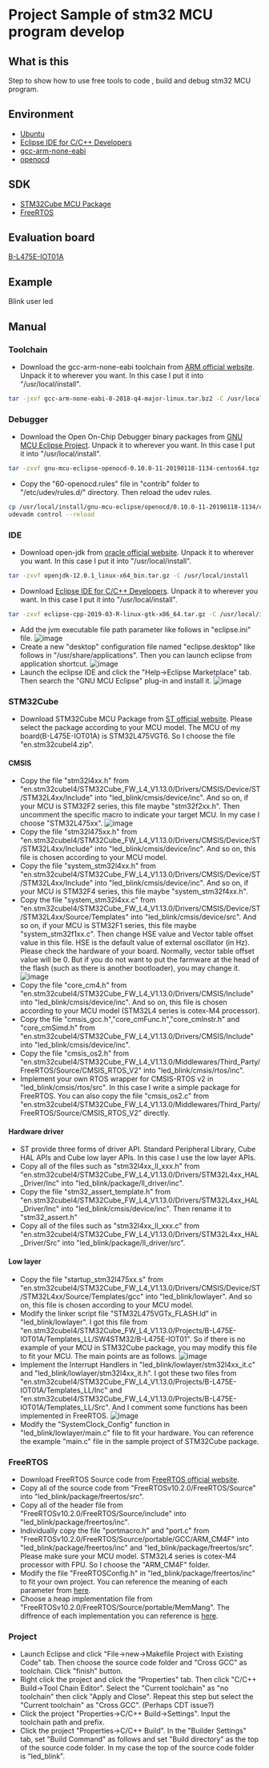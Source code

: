# Project Sample of stm32 MCU program develop

## What is this
Step to show how to use free tools to code , build and debug stm32 MCU program.

## Environment
* [Ubuntu](https://www.ubuntu.com/download/desktop)
* [Eclipse IDE for C/C++ Developers](https://www.eclipse.org/downloads/packages/)
* [gcc-arm-none-eabi](https://developer.arm.com/tools-and-software/open-source-software/developer-tools/gnu-toolchain/gnu-rm/downloads)
* [openocd](https://github.com/gnu-mcu-eclipse/openocd/releases)

## SDK
* [STM32Cube MCU Package](https://www.st.com/en/microcontrollers-microprocessors/stm32-32-bit-arm-cortex-mcus.html#tools-software)
* [FreeRTOS](https://www.freertos.org/a00104.html)

## Evaluation board
[B-L475E-IOT01A](https://www.st.com/en/evaluation-tools/b-l475e-iot01a.html)

## Example
Blink user led

## Manual

### Toolchain
* Download the gcc-arm-none-eabi toolchain from [ARM official website](https://developer.arm.com/tools-and-software/open-source-software/developer-tools/gnu-toolchain/gnu-rm/downloads). Unpack it to wherever you want. In this case I put it into "/usr/local/install".
```sh
tar -jxvf gcc-arm-none-eabi-8-2018-q4-major-linux.tar.bz2 -C /usr/local/install
```
### Debugger
* Download the Open On-Chip Debugger binary packages from [GNU MCU Eclipse Project](https://github.com/gnu-mcu-eclipse/openocd/releases). Unpack it to wherever you want. In this case I put it into "/usr/local/install".
```sh
tar -zxvf gnu-mcu-eclipse-openocd-0.10.0-11-20190118-1134-centos64.tgz -C /usr/local/install
```
* Copy the "60-openocd.rules" file in "contrib" folder to "/etc/udev/rules.d/" directory. Then reload the udev rules.
```sh
cp /usr/local/install/gnu-mcu-eclipse/openocd/0.10.0-11-20190118-1134/contrib/60-openocd.rules /etc/udev/rules.d/
udevadm control --reload
```
### IDE
* Download open-jdk from [oracle official website](jdk.java.net). Unpack it to wherever you want. In this case I put it into "/usr/local/install".
```sh
tar -zxvf openjdk-12.0.1_linux-x64_bin.tar.gz -C /usr/local/install
```
* Download [Eclipse IDE for C/C++ Developers](https://www.eclipse.org/downloads/packages/). Unpack it to wherever you want. In this case I put it into "/usr/local/install".
```sh
tar -zxvf eclipse-cpp-2019-03-R-linux-gtk-x86_64.tar.gz -C /usr/local/install
```
* Add the jvm executable file path parameter like follows in "eclipse.ini" file.
![image](https://github.com/otakann/STM32-GNU-Project-Sample/blob/master/raw/eclipse_ini.png)
* Create a new "desktop" configuration file named "eclipse.desktop" like follows in "/usr/share/applications". Then you can launch eclipse from application shortcut.
![image](https://github.com/otakann/STM32-GNU-Project-Sample/blob/master/raw/eclipse_desktop.png)
* Launch the eclipse IDE and click the "Help->Eclipse Marketplace" tab. Then search the "GNU MCU Eclipse" plug-in and install it.
![image](https://github.com/otakann/STM32-GNU-Project-Sample/blob/master/raw/GNU_MCU_eclipse.png) 
### STM32Cube
* Download STM32Cube MCU Package from [ST official website](https://www.st.com/en/microcontrollers-microprocessors/stm32-32-bit-arm-cortex-mcus.html#tools-software). Please select the package according to your MCU model. The MCU of my board(B-L475E-IOT01A) is STM32L475VGT6. So I choose the file "en.stm32cubel4.zip".
#### CMSIS
* Copy the file "stm32l4xx.h" from "en.stm32cubel4/STM32Cube_FW_L4_V1.13.0/Drivers/CMSIS/Device/ST/STM32L4xx/Include" into  "led_blink/cmsis/device/inc". And so on, if your MCU is STM32F2 series, this file maybe "stm32f2xx.h". Then uncomment the specific macro to indicate your target MCU. In my case I choose "STM32L475xx".
![image](https://github.com/otakann/STM32-GNU-Project-Sample/blob/master/raw/stm32l4xx_h.png)
* Copy the file "stm32l475xx.h" from "en.stm32cubel4/STM32Cube_FW_L4_V1.13.0/Drivers/CMSIS/Device/ST/STM32L4xx/Include" into "led_blink/cmsis/device/inc". And so on, this file is chosen according to your MCU model.
* Copy the file "system_stm32l4xx.h" from "en.stm32cubel4/STM32Cube_FW_L4_V1.13.0/Drivers/CMSIS/Device/ST/STM32L4xx/Include" into "led_blink/cmsis/device/inc". And so on, if your MCU is STM32F4 series, this file maybe "system_stm32f4xx.h".
* Copy the file "system_stm32l4xx.c" from "en.stm32cubel4/STM32Cube_FW_L4_V1.13.0/Drivers/CMSIS/Device/ST/STM32L4xx/Source/Templates" into "led_blink/cmsis/device/src". And so on, if your MCU is STM32F1 series, this file maybe "system_stm32f1xx.c". Then change HSE value and Vector table offset value in this file. HSE is the default value of external oscillator (in Hz). Please check the hardware of your board. Normally, vector table offset value will be 0. But if you do not want to put the farmware at the head of the flash (such as there is another bootloader), you may change it. 
![image](https://github.com/otakann/STM32-GNU-Project-Sample/blob/master/raw/system_stm32l4xx_c.png)
* Copy the file "core_cm4.h" from "en.stm32cubel4/STM32Cube_FW_L4_V1.13.0/Drivers/CMSIS/Include" into "led_blink/cmsis/device/inc". And so on, this file is chosen according to your MCU model (STM32L4 series is cotex-M4 processor).
* Copy the file "cmsis_gcc.h","core_cmFunc.h","core_cmInstr.h" and "core_cmSimd.h" from "en.stm32cubel4/STM32Cube_FW_L4_V1.13.0/Drivers/CMSIS/Include" into "led_blink/cmsis/device/inc".
* Copy the file "cmsis_os2.h" from "en.stm32cubel4/STM32Cube_FW_L4_V1.13.0/Middlewares/Third_Party/FreeRTOS/Source/CMSIS_RTOS_V2" into "led_blink/cmsis/rtos/inc".
* Implement your own RTOS wrapper for CMSIS-RTOS v2 in "led_blink/cmsis/rtos/src". In this case I write a simple package for FreeRTOS. You can also copy the file "cmsis_os2.c" from "en.stm32cubel4/STM32Cube_FW_L4_V1.13.0/Middlewares/Third_Party/FreeRTOS/Source/CMSIS_RTOS_V2" directly. 
#### Hardware driver
* ST provide three forms of driver API. Standard Peripheral Library, Cube HAL APIs and Cube low layer APIs. In this case I use the low layer APIs. 
* Copy all of the files such as "stm32l4xx_ll_xxx.h" from "en.stm32cubel4/STM32Cube_FW_L4_V1.13.0/Drivers/STM32L4xx_HAL_Driver/Inc" into "led_blink/package/ll_driver/inc".
* Copy the file "stm32_assert_template.h" from "en.stm32cubel4/STM32Cube_FW_L4_V1.13.0/Drivers/STM32L4xx_HAL_Driver/Inc" into "led_blink/cmsis/device/inc". Then rename it to "stm32_assert.h"
* Copy all of the files such as "stm32l4xx_ll_xxx.c" from "en.stm32cubel4/STM32Cube_FW_L4_V1.13.0/Drivers/STM32L4xx_HAL_Driver/Src" into "led_blink/package/ll_driver/src".
#### Low layer
* Copy the file "startup_stm32l475xx.s" from "en.stm32cubel4/STM32Cube_FW_L4_V1.13.0/Drivers/CMSIS/Device/ST/STM32L4xx/Source/Templates/gcc" into "led_blink/lowlayer". And so on, this file is chosen according to your MCU model.
* Modify the linker script file "STM32L475VGTx_FLASH.ld" in "led_blink/lowlayer". I got this file from "en.stm32cubel4/STM32Cube_FW_L4_V1.13.0/Projects/B-L475E-IOT01A/Templates_LL/SW4STM32/B-L475E-IOT01". So if there is no example of your MCU in STM32Cube package, you may modify this file to fit your MCU. The main points are as follows.
![image](https://github.com/otakann/STM32-GNU-Project-Sample/blob/master/raw/stm32l475VGTx_FLASH_ld.png)
* Implement the Interrupt Handlers in "led_blink/lowlayer/stm32l4xx_it.c" and "led_blink/lowlayer/stm32l4xx_it.h". I got these two files from "en.stm32cubel4/STM32Cube_FW_L4_V1.13.0/Projects/B-L475E-IOT01A/Templates_LL/Inc" and "en.stm32cubel4/STM32Cube_FW_L4_V1.13.0/Projects/B-L475E-IOT01A/Templates_LL/Src". And I comment some functions has been implemented in FreeRTOS.
![image](https://github.com/otakann/STM32-GNU-Project-Sample/blob/master/raw/stm32f4xx_it_c.png)
* Modify the "SystemClock_Config" function in "led_blink/lowlayer/main.c" file to fit your hardware. You can reference the example "main.c" file in the sample project of STM32Cube package.
### FreeRTOS
* Download FreeRTOS Source code from [FreeRTOS official website](https://www.freertos.org/a00104.html).
* Copy all of the source code from "FreeRTOSv10.2.0/FreeRTOS/Source" into "led_blink/package/freertos/src".
* Copy all of the header file from "FreeRTOSv10.2.0/FreeRTOS/Source/include" into "led_blink/package/freertos/inc".
* Individually copy the file "portmacro.h" and "port.c" from "FreeRTOSv10.2.0/FreeRTOS/Source/portable/GCC/ARM_CM4F" into "led_blink/package/freertos/inc" and "led_blink/package/freertos/src". Please make sure your MCU model. STM32L4 series is cotex-M4 processor with FPU. So I choose the "ARM_CM4F" folder.
* Modify the file "FreeRTOSConfig.h" in "led_blink/package/freertos/inc" to fit your own project. You can reference the meaning of each parameter from [here](https://www.freertos.org/a00110.html).
* Choose a heap implementation file from "FreeRTOSv10.2.0/FreeRTOS/Source/portable/MemMang". The diffrence of each implementation you can reference is [here](https://www.freertos.org/a00111.html).
### Project
* Launch Eclipse and click "File->new->Makefile Project with Existing Code" tab. Then choose the source code folder and "Cross GCC" as toolchain. Click "finish" button.
* Right click the project and click the "Properties" tab. Then click "C/C++ Build->Tool Chain Editor". Select the "Current toolchain" as "no toolchain" then click "Apply and Close". Repeat this step but select the "Current toolchain" as "Cross GCC". (Perhaps CDT issue?)
* Click the project "Properties->C/C++ Build->Settings". Input the toolchain path and prefix.
* Click the project "Properties->C/C++ Build". In the "Builder Settings" tab, set "Build Command" as follows and set "Build directory" as the top of the source code folder. In my case the top of the source code folder is "led_blink".
